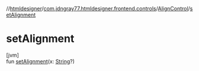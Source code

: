 //[htmldesigner](../../../index.md)/[com.jdngray77.htmldesigner.frontend.controls](../index.md)/[AlignControl](index.md)/[setAlignment](set-alignment.md)

# setAlignment

[jvm]\
fun [setAlignment](set-alignment.md)(x: [String](https://kotlinlang.org/api/latest/jvm/stdlib/kotlin/-string/index.html)?)
